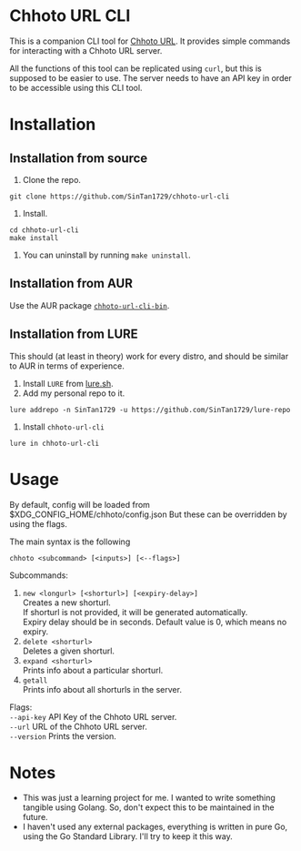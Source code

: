 # Chhoto URL CLI
This is a companion CLI tool for [Chhoto URL](https://github.com/SinTan1729/chhoto-url). It provides simple commands for interacting with
a Chhoto URL server.

All the functions of this tool can be replicated using `curl`, but this is supposed to be easier to use. The server needs to have an API key
in order to be accessible using this CLI tool.

# Installation
## Installation from source
1. Clone the repo.
```
git clone https://github.com/SinTan1729/chhoto-url-cli
```
1. Install.
```
cd chhoto-url-cli
make install
```
1. You can uninstall by running `make uninstall`.

## Installation from AUR
Use the AUR package [`chhoto-url-cli-bin`](https://aur.archlinux.org/packages/chhoto-url-cli-bin).

## Installation from LURE
This should (at least in theory) work for every distro, and should be similar to AUR in terms of experience.
1. Install `LURE` from [lure.sh](https://lure.sh).
1. Add my personal repo to it.
```
lure addrepo -n SinTan1729 -u https://github.com/SinTan1729/lure-repo
```
1. Install `chhoto-url-cli`
```
lure in chhoto-url-cli
```

# Usage
By default, config will be loaded from $XDG_CONFIG_HOME/chhoto/config.json
But these can be overridden by using the flags.

The main syntax is the following
```
chhoto <subcommand> [<inputs>] [<--flags>]
```

Subcommands:
1.  `new <longurl> [<shorturl>] [<expiry-delay>]`  
    Creates a new shorturl.  
    If shorturl is not provided, it will be generated automatically.  
    Expiry delay should be in seconds. Default value is 0, which means no expiry.
1.  `delete <shorturl>`  
    Deletes a given shorturl.
1.  `expand <shorturl>`  
    Prints info about a particular shorturl.
1.  `getall`  
    Prints info about all shorturls in the server.

Flags:  
    `--api-key`    API Key of the Chhoto URL server.  
    `--url`        URL of the Chhoto URL server.  
    `--version`    Prints the version.

# Notes
- This was just a learning project for me. I wanted to write something tangible using Golang. So, don't expect this to be maintained in the future.
- I haven't used any external packages, everything is written in pure Go, using the Go Standard Library. I'll try to keep it this way.
